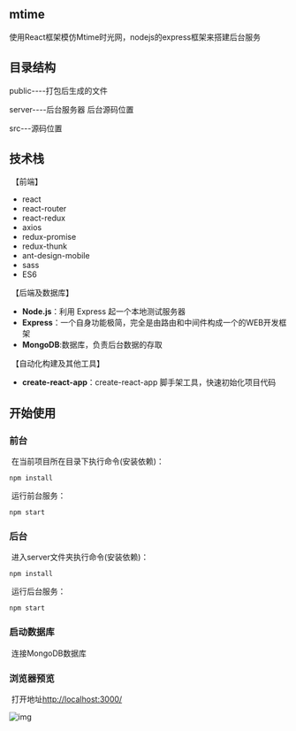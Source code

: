 ## **mtime**

使用React框架模仿Mtime时光网，nodejs的express框架来搭建后台服务

## 目录结构

public----打包后生成的文件

server----后台服务器 后台源码位置

src---源码位置

## 技术栈

​	【前端】	

- react
- react-router
- react-redux
- axios
- redux-promise
- redux-thunk
- ant-design-mobile
- sass
- ES6

​	【后端及数据库】

- **Node.js**：利用 Express 起一个本地测试服务器
- **Express**：一个自身功能极简，完全是由路由和中间件构成一个的WEB开发框架
- **MongoDB**:数据库，负责后台数据的存取

​	【自动化构建及其他工具】

- **create-react-app**：create-react-app 脚手架工具，快速初始化项目代码

## 开始使用

### 前台

​	在当前项目所在目录下执行命令(安装依赖)：

```
npm install
```

​	运行前台服务：

```
npm start
```

### 后台

​	进入server文件夹执行命令(安装依赖)：

```
npm install
```

​	运行后台服务：

```
npm start
```

### 启动数据库

​	连接MongoDB数据库

### 浏览器预览

​	打开地址<http://localhost:3000/>



![img](https://camo.githubusercontent.com/f991ccbd337deaf22557dc5eab7ee337e56b47b3/687474703a2f2f6f70683236347a6f6f2e626b742e636c6f7564646e2e636f6d2f31372d382d31312f31303534353132362e6a7067)

​	